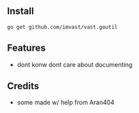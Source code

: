## Install

`go get github.com/imvast/vast.goutil`


## Features

- dont konw dont care about documenting


## Credits

- some made w/ help from Aran404
